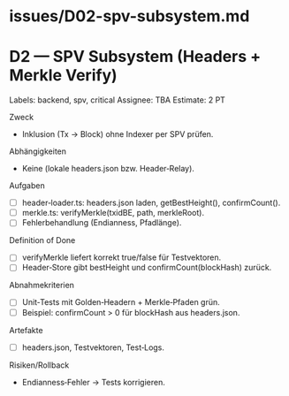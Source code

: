 # issues/D02-spv-subsystem.md
# D2 — SPV Subsystem (Headers + Merkle Verify)
Labels: backend, spv, critical
Assignee: TBA
Estimate: 2 PT

Zweck
- Inklusion (Tx → Block) ohne Indexer per SPV prüfen.

Abhängigkeiten
- Keine (lokale headers.json bzw. Header‑Relay).

Aufgaben
- [ ] header‑loader.ts: headers.json laden, getBestHeight(), confirmCount().
- [ ] merkle.ts: verifyMerkle(txidBE, path, merkleRoot).
- [ ] Fehlerbehandlung (Endianness, Pfadlänge).

Definition of Done
- [ ] verifyMerkle liefert korrekt true/false für Testvektoren.
- [ ] Header‑Store gibt bestHeight und confirmCount(blockHash) zurück.

Abnahmekriterien
- [ ] Unit‑Tests mit Golden‑Headern + Merkle‑Pfaden grün.
- [ ] Beispiel: confirmCount > 0 für blockHash aus headers.json.

Artefakte
- [ ] headers.json, Testvektoren, Test‑Logs.

Risiken/Rollback
- Endianness‑Fehler → Tests korrigieren.
